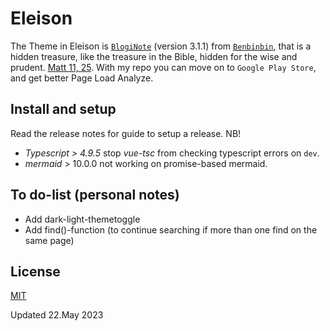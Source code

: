 # Eleison
The Theme in Eleison is [`BlogiNote`](https://github.com/Benbinbin/bloginote) (version 3.1.1) from [`Benbinbin`](https://github.com/Benbinbin), that is a hidden treasure, like the treasure in the Bible, hidden for the wise and prudent. [Matt 11, 25](https://no.bibelsite.com/matthew/11-25.htm). With my repo you can move on to `Google Play Store`, and get better Page Load Analyze.

## Install and setup
Read the release notes for guide to setup a release.
NB! 
* _Typescript > 4.9.5_ stop _vue-tsc_ from checking typescript errors on `dev`.
* _mermaid_ > 10.0.0 not working on promise-based mermaid.

## To do-list (personal notes)
- Add dark-light-themetoggle
- Add find()-function (to continue searching if more than one find on the same page)

## License
[MIT](./LICENSE)

Updated 22.May 2023

[//]: # (MDC-Tipbox-types: tip, announce, warning, fun, achieve, question, good, bad)